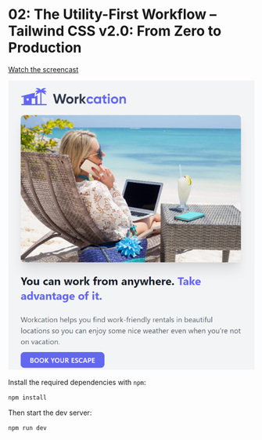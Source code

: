 # 02: The Utility-First Workflow – Tailwind CSS v2.0: From Zero to Production

[Watch the screencast](https://www.youtube.com/watch?v=UvF56fPGVt4&list=PL5f_mz_zU5eXWYDXHUDOLBE0scnuJofO0&index=3)
 

![Screenshot](screenshot.png)


Install the required dependencies with `npm`:

```sh
npm install
```

Then start the dev server:

```sh
npm run dev